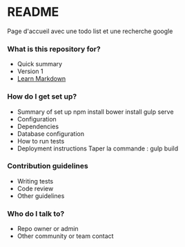 # README #

Page d'accueil avec une todo list et une recherche google

### What is this repository for? ###

* Quick summary
* Version 1
* [Learn Markdown](https://bitbucket.org/tutorials/markdowndemo)

### How do I get set up? ###

* Summary of set up
npm install
bower install
gulp serve
* Configuration
* Dependencies
* Database configuration
* How to run tests
* Deployment instructions
Taper la commande :
gulp build


### Contribution guidelines ###

* Writing tests
* Code review
* Other guidelines

### Who do I talk to? ###

* Repo owner or admin
* Other community or team contact